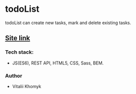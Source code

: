 # todoList
todoList can create new tasks, mark and delete existing tasks.

<h2><a href="https://vitalii7845.github.io/todoList/" rel="nofollow">Site link</a></h2>

<h3>Tech stack: </h3>
<ul>
<li>JS(ES6), REST API, HTML5, CSS, Sass, BEM.</li>
</ul>

<h3>Author</h3>
<ul>
<li>Vitalii Khomyk</li>
</ul>
